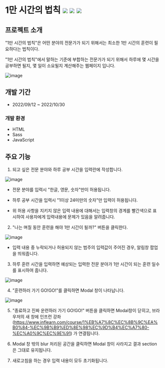# 1만 시간의 법칙 <img src="https://img.shields.io/badge/HTML5-red"> <img src="https://img.shields.io/badge/Sass-pink"> <img src="https://img.shields.io/badge/JavaScript-yellow">

## 프로젝트 소개

"1만 시간의 법칙"은 어떤 분야의 전문가가 되기 위해서는 최소한 1만 시간의 훈련이 필요하다는 법칙이다.

"1만 시간의 법칙"에서 말하는 기준에 부합하는 전문가가 되기 위해서 하루에 몇 시간을 공부하면 될지, 몇 일이 소요될지 계산해주는 웹페이지 입니다.

![image](https://user-images.githubusercontent.com/90930391/198871992-a7eb023f-84ce-4fbb-b8b0-2cf487a1a7ca.png)

## 개발 기간

- 2022/09/12 ~ 2022/10/30

### 개발 환경

- HTML
- Sass
- JavaScript

## 주요 기능

1. 되고 싶은 전문 분야와 하루 공부 시간을 입력란에 작성합니다.

![image](https://user-images.githubusercontent.com/90930391/198872149-7c2ae2be-3d46-4d85-83e2-3c7df4d19bbb.png)

- 전문 분야를 입력시 "한글, 영문, 숫자"만이 허용됩니다.

- 하루 공부 시간을 입력시 "1이상 24미만의 숫자"만 입력이 허용됩니다.

- 위 허용 사항을 지키지 않은 입력 내용에 대해서는 입력창의 경계를 빨간색으로 표시하여 사용자에게 입력내용에 문제가 있음을 알려줍니다.

2. "나는 며칠 동안 훈련을 해야 1만 시간이 될까?" 버튼을 클릭한다.

![image](https://user-images.githubusercontent.com/90930391/198872130-70a27fb9-0bca-4fab-9e57-96dd3d3c4f35.png)

- 입력 내용 중 누락되거나 허용되지 않는 범주의 입력값이 주어진 경우, 알림창 팝업을 띄워줍니다.

3. 하루 훈련 시간을 입력하면 예상되는 입력한 전문 분야가 1만 시간이 되는 훈련 일수를 표시하여 줍니다.

![image](https://user-images.githubusercontent.com/90930391/198872215-7f75489f-87dd-4d9a-abde-4eadd8a49680.png)

4. "훈련하러 가기 GO!GO!"를 클릭하면 Modal 창이 나타납니다.

![image](https://user-images.githubusercontent.com/90930391/198872250-e93269f7-5e8c-4f90-ac5b-add856a46c4f.png)

5. "종료하고 진짜 운련하러 가기 GO!GO!" 버튼을 클릭하면 Modal창이 닫히고, 브라우저의 새 창에 인프런 강좌(https://www.inflearn.com/course/1%EB%A7%8C%EC%8B%9C%EA%B0%84-%EC%9B%B9%ED%8E%98%EC%9D%B4%EC%A7%80-%EC%A0%9C%EC%9E%91) 가 연결됩니다.

6. Modal 창 밖의 blur 처리된 공간을 클릭하면 Modal 창이 사라지고 결과 section은 그대로 유지됩니다.

7. 새로고침을 하는 경우 입력 내용이 모두 초기화됩니다.
